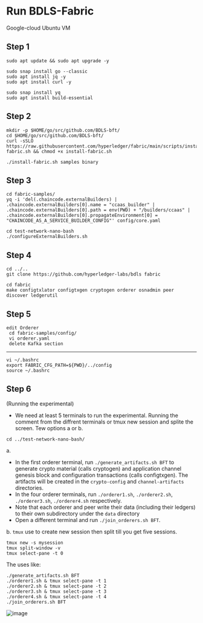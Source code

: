 # Run BDLS-Fabric 
Google-cloud Ubuntu VM

## Step 1
```
sudo apt update && sudo apt upgrade -y

sudo snap install go --classic
sudo apt install jq -y
sudo apt install curl -y

sudo snap install yq
sudo apt install build-essential
```
## Step 2
```
mkdir -p $HOME/go/src/github.com/BDLS-bft/
cd $HOME/go/src/github.com/BDLS-bft/
curl -sSLO https://raw.githubusercontent.com/hyperledger/fabric/main/scripts/install-fabric.sh && chmod +x install-fabric.sh

./install-fabric.sh samples binary

```
## Step 3
```
cd fabric-samples/
yq -i 'del(.chaincode.externalBuilders) | .chaincode.externalBuilders[0].name = "ccaas_builder" | .chaincode.externalBuilders[0].path = env(PWD) + "/builders/ccaas" | .chaincode.externalBuilders[0].propagateEnvironment[0] = "CHAINCODE_AS_A_SERVICE_BUILDER_CONFIG"' config/core.yaml

cd test-network-nano-bash
./configureExternalBuilders.sh
```
## Step 4
```
cd ../..
git clone https://github.com/hyperledger-labs/bdls fabric

cd fabric 
make configtxlator configtxgen cryptogen orderer osnadmin peer discover ledgerutil
```
## Step 5
```
edit Orderer 
 cd fabric-samples/config/
 vi orderer.yaml 
 delete Kafka section
```
*************************
```
vi ~/.bashrc
export FABRIC_CFG_PATH=${PWD}/../config
source ~/.bashrc
```
## Step 6 
(Running the experimental)

* We need at least 5 terminals to run the experimental.
Running the comment from the diffrent terminals or tmux new session and splite the screen.
Tew options a or b.
```
cd ../test-network-nano-bash/
```
a.
- In the first orderer terminal, run `./generate_artifacts.sh BFT` to generate crypto material (calls cryptogen) and application channel genesis block and configuration transactions (calls configtxgen). The artifacts will be created in the `crypto-config` and `channel-artifacts` directories.
- In the four orderer terminals, run `./orderer1.sh`, `./orderer2.sh`, `./orderer3.sh`, `./orderer4.sh` respectively.
- Note that each orderer and peer write their data (including their ledgers) to their own subdirectory under the `data` directory
- Open a different terminal and run `./join_orderers.sh BFT`.

b.
`tmux` use to create new session then split till you get five sessions.

```
tmux new -s mysession
tmux split-window -v
tmux select-pane -t 0
```
The uses like:
```
./generate_artifacts.sh BFT
./orderer1.sh & tmux select-pane -t 1
./orderer2.sh & tmux select-pane -t 2
./orderer3.sh & tmux select-pane -t 3
./orderer4.sh & tmux select-pane -t 4
./join_orderers.sh BFT
```

![image](https://github.com/BDLS-bft/experiment-guide/assets/9446035/89b07b97-1abd-4a51-80b2-940744252734)

 





